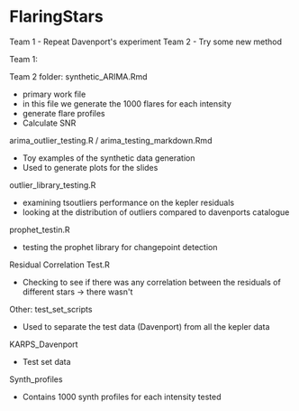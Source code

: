 # FlaringStars
Team 1 - Repeat Davenport's experiment
Team 2 - Try some new method

Team 1:

Team 2 folder:
synthetic_ARIMA.Rmd
  - primary work file
  - in this file we generate the 1000 flares for each intensity 
  - generate flare profiles
  - Calculate SNR

arima_outlier_testing.R / arima_testing_markdown.Rmd
  - Toy examples of the synthetic data generation
  - Used to generate plots for the slides
  
outlier_library_testing.R
  - examining tsoutliers performance on the kepler residuals
  - looking at the distribution of outliers compared to davenports catalogue
  
prophet_testin.R
  - testing the prophet library for changepoint detection
  
Residual Correlation Test.R
  - Checking to see if there was any correlation between the residuals of different stars -> there wasn't
  
  
Other:
test_set_scripts
 - Used to separate the test data (Davenport) from all the kepler data
 
KARPS_Davenport
 - Test set data
 
Synth_profiles
 - Contains 1000 synth profiles for each intensity tested
 

